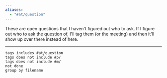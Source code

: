```yaml
---
aliases:
  - "#at/question"
---
```


These are open questions that I haven't figured out who to ask. If I figure out who to ask the question of, I'll tag them (or the meeting) and then it'll show up over there instead of here.

---

```tasks
tags includes #at/question
tags does not include #p/
tags does not include #m/
not done
group by filename
```
